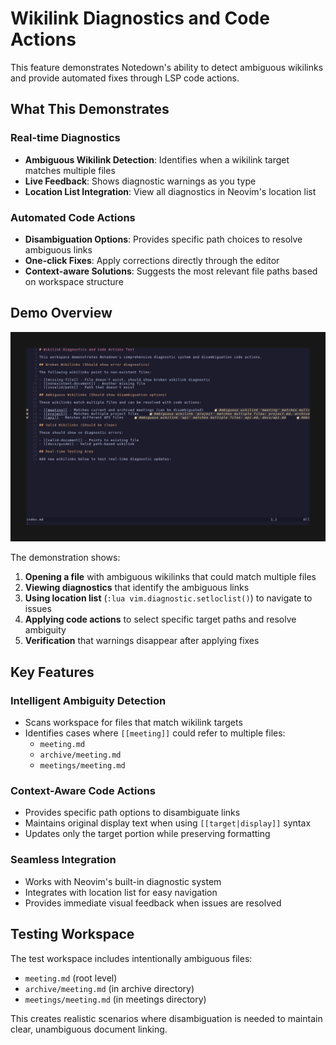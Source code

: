# Wikilink Diagnostics and Code Actions

This feature demonstrates Notedown's ability to detect ambiguous wikilinks and provide automated fixes through LSP code actions.

## What This Demonstrates

### Real-time Diagnostics
- **Ambiguous Wikilink Detection**: Identifies when a wikilink target matches multiple files
- **Live Feedback**: Shows diagnostic warnings as you type
- **Location List Integration**: View all diagnostics in Neovim's location list

### Automated Code Actions
- **Disambiguation Options**: Provides specific path choices to resolve ambiguous links
- **One-click Fixes**: Apply corrections directly through the editor
- **Context-aware Solutions**: Suggests the most relevant file paths based on workspace structure

## Demo Overview

![Diagnostics and Code Actions Demo](./demo.gif)

The demonstration shows:

1. **Opening a file** with ambiguous wikilinks that could match multiple files
2. **Viewing diagnostics** that identify the ambiguous links
3. **Using location list** (`:lua vim.diagnostic.setloclist()`) to navigate to issues
4. **Applying code actions** to select specific target paths and resolve ambiguity
5. **Verification** that warnings disappear after applying fixes

## Key Features

### Intelligent Ambiguity Detection
- Scans workspace for files that match wikilink targets
- Identifies cases where `[[meeting]]` could refer to multiple files:
  - `meeting.md`
  - `archive/meeting.md` 
  - `meetings/meeting.md`

### Context-Aware Code Actions
- Provides specific path options to disambiguate links
- Maintains original display text when using `[[target|display]]` syntax
- Updates only the target portion while preserving formatting

### Seamless Integration
- Works with Neovim's built-in diagnostic system
- Integrates with location list for easy navigation
- Provides immediate visual feedback when issues are resolved

## Testing Workspace

The test workspace includes intentionally ambiguous files:
- `meeting.md` (root level)
- `archive/meeting.md` (in archive directory)
- `meetings/meeting.md` (in meetings directory)

This creates realistic scenarios where disambiguation is needed to maintain clear, unambiguous document linking.
